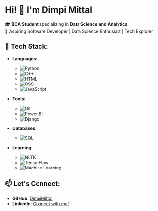# Hi! 👋 I'm Dimpi Mittal

🎓 **BCA Student** specializing in **Data Science and Analytics**  
🌟 Aspiring Software Developer | Data Science Enthusiast | Tech Explorer 


## 💼 Tech Stack:

- **Languages**: 
  - ![Python](https://img.shields.io/badge/Python-3776AB?logo=python&logoColor=white)
  - ![C++](https://img.shields.io/badge/C%2B%2B-00599C?logo=c%2B%2B&logoColor=white)
  - ![HTML](https://img.shields.io/badge/HTML-E34F26?logo=html5&logoColor=white)
  - ![CSS](https://img.shields.io/badge/CSS-1572B6?logo=css3&logoColor=white)
  - ![JavaScript](https://img.shields.io/badge/JavaScript-F7DF1E?logo=javascript&logoColor=black)

- **Tools**: 
  - ![Git](https://img.shields.io/badge/Git-F05032?logo=git&logoColor=white)
  - ![Power BI](https://img.shields.io/badge/Power%20BI-F2C94C?logo=power-bi&logoColor=black)
  - ![Django](https://img.shields.io/badge/Django-092E20?logo=django&logoColor=white)

- **Databases**: 
  - ![SQL](https://img.shields.io/badge/SQL-003B57?logo=sqlite&logoColor=white)

- **Learning**: 
  - ![NLTK](https://img.shields.io/badge/NLTK-5C5C5C?logo=python&logoColor=white)
  - ![TensorFlow](https://img.shields.io/badge/TensorFlow-FF6F20?logo=tensorflow&logoColor=white)
  - ![Machine Learning](https://img.shields.io/badge/Machine%20Learning-FFCC00?logo=google&logoColor=black)



## 📫 Let's Connect:
- **GitHub**: [DimpiMittal](https://github.com/DimpiMittal)
- **LinkedIn**: [Connect with me!](https://www.linkedin.com/in/dimpi-mittal-323b032b4)
